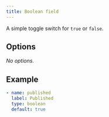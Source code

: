 ```yaml
---
title: Boolean field
---
```


A simple toggle switch for `true` or `false`.

## Options

*No options.*

## Example

```yaml
- name: published
  label: Published
  type: boolean
  default: true
```